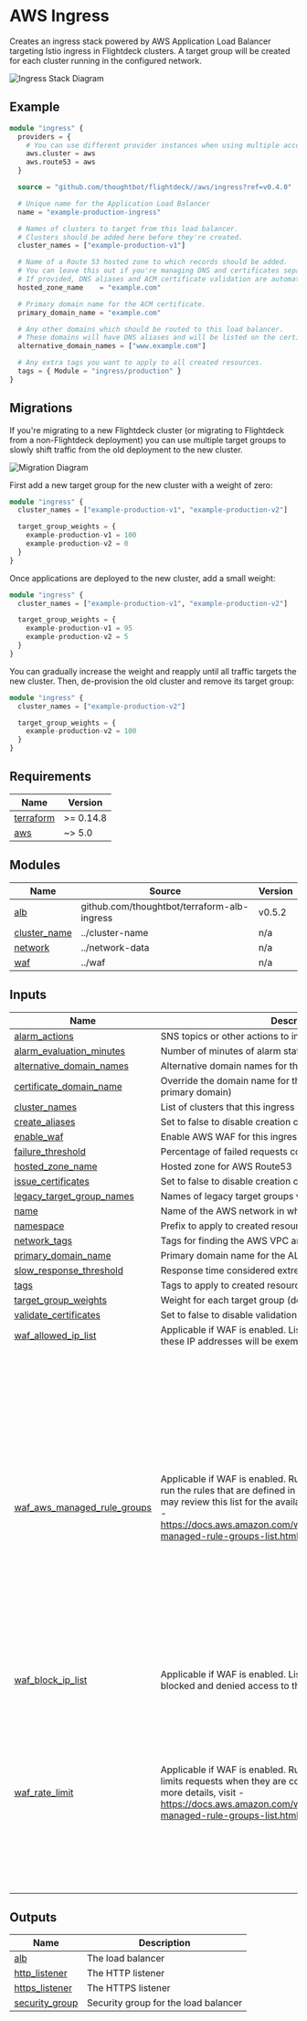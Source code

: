 # AWS Ingress

Creates an ingress stack powered by AWS Application Load Balancer targeting
Istio ingress in Flightdeck clusters. A target group will be created for each
cluster running in the configured network.

![Ingress Stack Diagram](../../docs/aws-ingress-stack.png)

## Example

```terraform
module "ingress" {
  providers = {
    # You can use different provider instances when using multiple accounts.
    aws.cluster = aws
    aws.route53 = aws
  }

  source = "github.com/thoughtbot/flightdeck//aws/ingress?ref=v0.4.0"

  # Unique name for the Application Load Balancer
  name = "example-production-ingress"

  # Names of clusters to target from this load balancer.
  # Clusters should be added here before they're created.
  cluster_names = ["example-production-v1"]

  # Name of a Route 53 hosted zone to which records should be added.
  # You can leave this out if you're managing DNS and certificates separately.
  # If provided, DNS aliases and ACM certificate validation are automatic.
  hosted_zone_name    = "example.com"

  # Primary domain name for the ACM certificate.
  primary_domain_name = "example.com"

  # Any other domains which should be routed to this load balancer.
  # These domains will have DNS aliases and will be listed on the certificate.
  alternative_domain_names = ["www.example.com"]

  # Any extra tags you want to apply to all created resources.
  tags = { Module = "ingress/production" }
}
```

## Migrations

If you're migrating to a new Flightdeck cluster (or migrating to Flightdeck from
a non-Flightdeck deployment) you can use multiple target groups to slowly shift
traffic from the old deployment to the new cluster.

![Migration Diagram](../../docs/aws-ingress-migration.png)

First add a new target group for the new cluster with a weight of zero:

```terraform
module "ingress" {
  cluster_names = ["example-production-v1", "example-production-v2"]

  target_group_weights = {
    example-production-v1 = 100
    example-production-v2 = 0
  }
}
```

Once applications are deployed to the new cluster, add a small weight:

```terraform
module "ingress" {
  cluster_names = ["example-production-v1", "example-production-v2"]

  target_group_weights = {
    example-production-v1 = 95
    example-production-v2 = 5
  }
}
```

You can gradually increase the weight and reapply until all traffic targets the
new cluster. Then, de-provision the old cluster and remove its target group:

```terraform
module "ingress" {
  cluster_names = ["example-production-v2"]

  target_group_weights = {
    example-production-v2 = 100
  }
}
```

<!-- BEGIN_TF_DOCS -->
## Requirements

| Name | Version |
|------|---------|
| <a name="requirement_terraform"></a> [terraform](#requirement\_terraform) | >= 0.14.8 |
| <a name="requirement_aws"></a> [aws](#requirement\_aws) | ~> 5.0 |

## Modules

| Name | Source | Version |
|------|--------|---------|
| <a name="module_alb"></a> [alb](#module\_alb) | github.com/thoughtbot/terraform-alb-ingress | v0.5.2 |
| <a name="module_cluster_name"></a> [cluster\_name](#module\_cluster\_name) | ../cluster-name | n/a |
| <a name="module_network"></a> [network](#module\_network) | ../network-data | n/a |
| <a name="module_waf"></a> [waf](#module\_waf) | ../waf | n/a |

## Inputs

| Name | Description | Type | Default | Required |
|------|-------------|------|---------|:--------:|
| <a name="input_alarm_actions"></a> [alarm\_actions](#input\_alarm\_actions) | SNS topics or other actions to invoke for alarms | `list(object({ arn = string }))` | `[]` | no |
| <a name="input_alarm_evaluation_minutes"></a> [alarm\_evaluation\_minutes](#input\_alarm\_evaluation\_minutes) | Number of minutes of alarm state until triggering an alarm | `number` | `2` | no |
| <a name="input_alternative_domain_names"></a> [alternative\_domain\_names](#input\_alternative\_domain\_names) | Alternative domain names for the ALB | `list(string)` | `[]` | no |
| <a name="input_certificate_domain_name"></a> [certificate\_domain\_name](#input\_certificate\_domain\_name) | Override the domain name for the ACM certificate (defaults to primary domain) | `string` | `null` | no |
| <a name="input_cluster_names"></a> [cluster\_names](#input\_cluster\_names) | List of clusters that this ingress stack will forward to | `list(string)` | n/a | yes |
| <a name="input_create_aliases"></a> [create\_aliases](#input\_create\_aliases) | Set to false to disable creation of Route 53 aliases | `bool` | `true` | no |
| <a name="input_enable_waf"></a> [enable\_waf](#input\_enable\_waf) | Enable AWS WAF for this ingress resource | `bool` | `false` | no |
| <a name="input_failure_threshold"></a> [failure\_threshold](#input\_failure\_threshold) | Percentage of failed requests considered an anomaly | `number` | `5` | no |
| <a name="input_hosted_zone_name"></a> [hosted\_zone\_name](#input\_hosted\_zone\_name) | Hosted zone for AWS Route53 | `string` | `null` | no |
| <a name="input_issue_certificates"></a> [issue\_certificates](#input\_issue\_certificates) | Set to false to disable creation of ACM certificates | `bool` | `true` | no |
| <a name="input_legacy_target_group_names"></a> [legacy\_target\_group\_names](#input\_legacy\_target\_group\_names) | Names of legacy target groups which should be included | `list(string)` | `[]` | no |
| <a name="input_name"></a> [name](#input\_name) | Name of the AWS network in which ingress should be provided | `string` | n/a | yes |
| <a name="input_namespace"></a> [namespace](#input\_namespace) | Prefix to apply to created resources | `list(string)` | `[]` | no |
| <a name="input_network_tags"></a> [network\_tags](#input\_network\_tags) | Tags for finding the AWS VPC and subnets | `map(string)` | `{}` | no |
| <a name="input_primary_domain_name"></a> [primary\_domain\_name](#input\_primary\_domain\_name) | Primary domain name for the ALB | `string` | n/a | yes |
| <a name="input_slow_response_threshold"></a> [slow\_response\_threshold](#input\_slow\_response\_threshold) | Response time considered extremely slow | `number` | `10` | no |
| <a name="input_tags"></a> [tags](#input\_tags) | Tags to apply to created resources | `map(string)` | `{}` | no |
| <a name="input_target_group_weights"></a> [target\_group\_weights](#input\_target\_group\_weights) | Weight for each target group (defaults to 100) | `map(number)` | `{}` | no |
| <a name="input_validate_certificates"></a> [validate\_certificates](#input\_validate\_certificates) | Set to false to disable validation via Route 53 | `bool` | `true` | no |
| <a name="input_waf_allowed_ip_list"></a> [waf\_allowed\_ip\_list](#input\_waf\_allowed\_ip\_list) | Applicable if WAF is enabled. List of allowed IP addresses, these IP addresses will be exempted from any configured rules | `list(string)` | `[]` | no |
| <a name="input_waf_aws_managed_rule_groups"></a> [waf\_aws\_managed\_rule\_groups](#input\_waf\_aws\_managed\_rule\_groups) | Applicable if WAF is enabled. Rule statement values used to run the rules that are defined in a managed rule group. You may review this list for the available AWS managed rule groups - https://docs.aws.amazon.com/waf/latest/developerguide/aws-managed-rule-groups-list.html | <pre>map(object({<br>    name           = string               # Name of the Managed rule group<br>    priority       = number               # Relative processing order for rules processed by AWS WAF. All rules are processed from lowest priority to the highest.<br>    count_override = optional(bool, true) # If true, this will override the rule action setting to `count`, if false, the rule action will be set to `block`.<br>  }))</pre> | <pre>{<br>  "rule_five": {<br>    "name": "AWSManagedRulesUnixRuleSet",<br>    "priority": 60<br>  },<br>  "rule_four": {<br>    "name": "AWSManagedRulesLinuxRuleSet",<br>    "priority": 50<br>  },<br>  "rule_one": {<br>    "name": "AWSManagedRulesAmazonIpReputationList",<br>    "priority": 20<br>  },<br>  "rule_six": {<br>    "name": "AWSManagedRulesBotControlRuleSet",<br>    "priority": 70<br>  },<br>  "rule_three": {<br>    "name": "AWSManagedRulesSQLiRuleSet",<br>    "priority": 40<br>  },<br>  "rule_two": {<br>    "name": "AWSManagedRulesKnownBadInputsRuleSet",<br>    "priority": 30<br>  }<br>}</pre> | no |
| <a name="input_waf_block_ip_list"></a> [waf\_block\_ip\_list](#input\_waf\_block\_ip\_list) | Applicable if WAF is enabled. List of IP addresses to be blocked and denied access to the ingress / cloudfront. | `list(string)` | `[]` | no |
| <a name="input_waf_rate_limit"></a> [waf\_rate\_limit](#input\_waf\_rate\_limit) | Applicable if WAF is enabled. Rule statement to track and rate limits requests when they are coming at too fast a rate.. For more details, visit - https://docs.aws.amazon.com/waf/latest/developerguide/aws-managed-rule-groups-list.html | <pre>map(object({<br>    name                = string                     # Name of the Rate limit rule group<br>    priority            = number                     # Relative processing order for rate limit rule relative to other rules processed by AWS WAF.<br>    limit               = optional(number, 2000)     # This is the limit on requests from any single IP address within a 5 minute period<br>    count_override      = optional(bool, false)      # If true, this will override the rule action setting to `count`, if false, the rule action will be set to `block`. Default value is false.<br>    country_list        = optional(list(string), []) # List of countries to apply the rate limit to. If populated, from other countries will be ignored by this rule. IF empty, the rule will apply to all traffic.<br>    exempt_country_list = optional(list(string), []) # List of countries to exempt from the rate limit. If populated, the selected countries will be ignored by this rule. IF empty, the rule will apply to all traffic.<br>  }))</pre> | <pre>{<br>  "default_rule": {<br>    "limit": 2000,<br>    "name": "General",<br>    "priority": 10<br>  }<br>}</pre> | no |

## Outputs

| Name | Description |
|------|-------------|
| <a name="output_alb"></a> [alb](#output\_alb) | The load balancer |
| <a name="output_http_listener"></a> [http\_listener](#output\_http\_listener) | The HTTP listener |
| <a name="output_https_listener"></a> [https\_listener](#output\_https\_listener) | The HTTPS listener |
| <a name="output_security_group"></a> [security\_group](#output\_security\_group) | Security group for the load balancer |
<!-- END_TF_DOCS -->